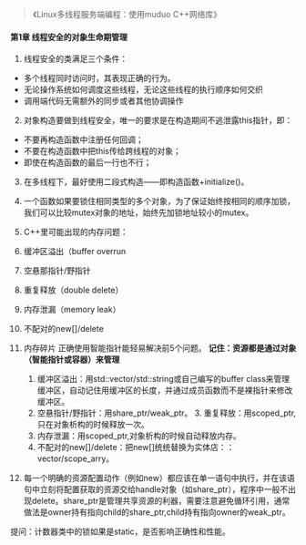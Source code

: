 ﻿> 《Linux多线程服务端编程：使用muduo C++网络库》

####  **第1章 线程安全的对象生命期管理** 
1. 线程安全的类满足三个条件：
-  多个线程同时访问时，其表现正确的行为。
-  无论操作系统如何调度这些线程，无论这些线程的执行顺序如何交织
-  调用端代码无需额外的同步或者其他协调操作

2. 对象构造要做到线程安全，唯一的要求是在构造期间不逃泄露this指针，即：
- 不要再构造函数中注册任何回调；
- 不要在构造函数中把this传给跨线程的对象；
- 即使在构造函数的最后一行也不行；

3. 在多线程下，最好使用二段式构造——即构造函数+initialize()。

4. 一个函数如果要锁住相同类型的多个对象，为了保证始终按相同的顺序加锁，我们可以比较mutex对象的地址，始终先加锁地址较小的mutex。  

5. C++里可能出现的内存问题：
 1. 缓冲区溢出（buffer overrun    
 2. 空悬那指针/野指针
 3. 重复释放（double delete）
 4. 内存泄漏（memory leak）
 5. 不配对的new[]/delete
 6. 内存碎片
正确使用智能指针能轻易解决前5个问题。
**记住：资源都是通过对象（智能指针或容器）来管理**
     1. 缓冲区溢出：用std::vector<char>/std::string或自己编写的buffer class来管理缓冲区，自动记住用缓冲区的长度，并通过成员函数而不是裸指针来修改缓冲区。
     2. 空悬指针/野指针：用share_ptr/weak_ptr。
        3. 重复释放：用scoped_ptr,只在对象析构的时候释放一次。
     4. 内存泄漏：用scoped_ptr,对象析构的时候自动释放内存。
     5. 不配对的new[]/delete：把new[]统统替换为实体店：：vector/scope_arry。  

6. 每一个明确的资源配置动作（例如new）都应该在单一语句中执行，并在该语句中立刻将配置获取的资源交给handle对象（如share_ptr），程序中一般不出现delete。share_ptr是管理共享资源的利器，需要注意避免循环引用，通常做法是owner持有指向child的share_ptr,child持有指向owner的weak_ptr。

提问：计数器类中的锁如果是static，是否影响正确性和性能。 



